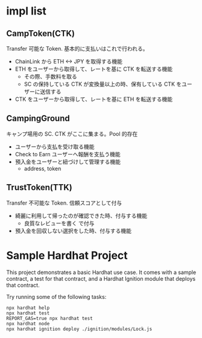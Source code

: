 # impl list
## CampToken(CTK)
Transfer 可能な Token. 基本的に支払いはこれで行われる。
* ChainLink から ETH <-> JPY を取得する機能
* ETH をユーザーから取得して、レートを基に CTK を転送する機能
  * その際、手数料を取る
  * SC の保持している CTK が変換量以上の時、保有している CTK をユーザーに送信する
* CTK をユーザーから取得して、レートを基に ETH を転送する機能

## CampingGround
キャンプ場用の SC. CTK がここに集まる。Pool 的存在
* ユーザーから支払を受け取る機能
* Check to Earn ユーザーへ報酬を支払う機能
* 預入金をユーザーと紐づけして管理する機能
  * address, token

## TrustToken(TTK)
Transfer 不可能な Token. 信頼スコアとして付与
* 綺麗に利用して帰ったのが確認できた時、付与する機能
  * 良質なレビューを書く で付与
* 預入金を回収しない選択をした時、付与する機能


# Sample Hardhat Project

This project demonstrates a basic Hardhat use case. It comes with a sample contract, a test for that contract, and a Hardhat Ignition module that deploys that contract.

Try running some of the following tasks:

```shell
npx hardhat help
npx hardhat test
REPORT_GAS=true npx hardhat test
npx hardhat node
npx hardhat ignition deploy ./ignition/modules/Lock.js
```
